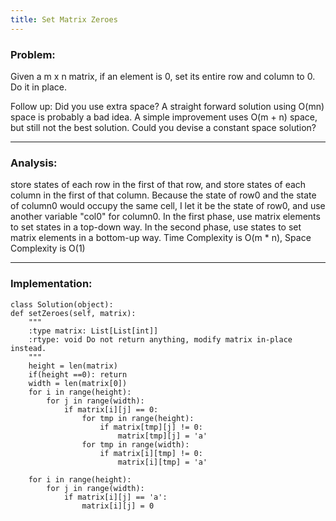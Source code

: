 ```yaml
---
title: Set Matrix Zeroes
---
```


### Problem:
Given a m x n matrix, if an element is 0, set its entire row and column to 0. Do it in place.

Follow up:
Did you use extra space?
A straight forward solution using O(mn) space is probably a bad idea.
A simple improvement uses O(m + n) space, but still not the best solution.
Could you devise a constant space solution?

***

### Analysis:
store states of each row in the first of that row, and store states of each column in the first of that column. Because the state of row0 and the state of column0 would occupy the same cell, I let it be the state of row0, and use another variable "col0" for column0. In the first phase, use matrix elements to set states in a top-down way. In the second phase, use states to set matrix elements in a bottom-up way. Time Complexity is O(m * n), Space Complexity is O(1)

***

### Implementation:
```
class Solution(object):
def setZeroes(self, matrix):
    """
    :type matrix: List[List[int]]
    :rtype: void Do not return anything, modify matrix in-place instead.
    """
    height = len(matrix)
    if(height ==0): return
    width = len(matrix[0])
    for i in range(height):
        for j in range(width):
            if matrix[i][j] == 0:
                for tmp in range(height):
                    if matrix[tmp][j] != 0:
                        matrix[tmp][j] = 'a'
                for tmp in range(width):
                    if matrix[i][tmp] != 0: 
                        matrix[i][tmp] = 'a'

    for i in range(height):
        for j in range(width):
            if matrix[i][j] == 'a':
                matrix[i][j] = 0
```